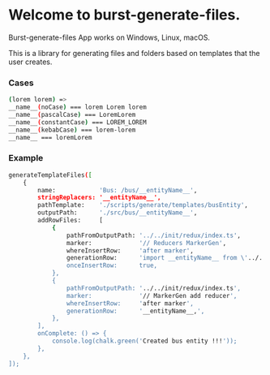 # Welcome to burst-generate-files.

Burst-generate-files App works on Windows, Linux, macOS.<br>

This is a library for generating files and folders based on templates that the user creates.

### Cases
```sh
(lorem lorem) =>
__name__(noCase) === lorem Lorem lorem
__name__(pascalCase) === LoremLorem
__name__(constantCase) === LOREM_LOREM
__name__(kebabCase) === lorem-lorem
__name__ === loremLorem
```
### Example
```sh
generateTemplateFiles([
    {
        name:            'Bus: /bus/__entityName__',
        stringReplacers: '__entityName__',
        pathTemplate:    './scripts/generate/templates/busEntity',
        outputPath:      './src/bus/__entityName__',
        addRowFiles:     [
            {
                pathFromOutputPath: '../../init/redux/index.ts',
                marker:             '// Reducers MarkerGen',
                whereInsertRow:     'after marker',
                generationRow:      'import __entityName__ from \'../../bus/__entityName__/slice\';',
                onceInsertRow:      true,
            },
            {
                pathFromOutputPath: '../../init/redux/index.ts',
                marker:             '// MarkerGen add reducer',
                whereInsertRow:     'after marker',
                generationRow:      '__entityName__,',
            },
        ],
        onComplete: () => {
            console.log(chalk.green('Created bus entity !!!'));
        },
    },
]);
```